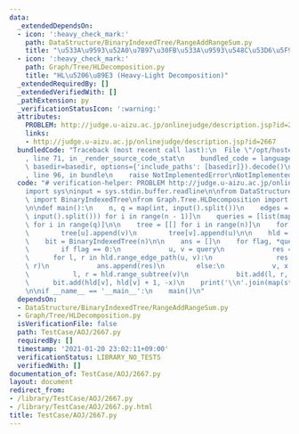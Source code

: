 ```yaml
---
data:
  _extendedDependsOn:
  - icon: ':heavy_check_mark:'
    path: DataStructure/BinaryIndexedTree/RangeAddRangeSum.py
    title: "\u533A\u9593\u52A0\u7B97\u30FB\u533A\u9593\u548C\u53D6\u5F97"
  - icon: ':heavy_check_mark:'
    path: Graph/Tree/HLDecomposition.py
    title: "HL\u5206\u89E3 (Heavy-Light Decomposition)"
  _extendedRequiredBy: []
  _extendedVerifiedWith: []
  _pathExtension: py
  _verificationStatusIcon: ':warning:'
  attributes:
    PROBLEM: http://judge.u-aizu.ac.jp/onlinejudge/description.jsp?id=2667
    links:
    - http://judge.u-aizu.ac.jp/onlinejudge/description.jsp?id=2667
  bundledCode: "Traceback (most recent call last):\n  File \"/opt/hostedtoolcache/Python/3.9.1/x64/lib/python3.9/site-packages/onlinejudge_verify/documentation/build.py\"\
    , line 71, in _render_source_code_stat\n    bundled_code = language.bundle(stat.path,\
    \ basedir=basedir, options={'include_paths': [basedir]}).decode()\n  File \"/opt/hostedtoolcache/Python/3.9.1/x64/lib/python3.9/site-packages/onlinejudge_verify/languages/python.py\"\
    , line 96, in bundle\n    raise NotImplementedError\nNotImplementedError\n"
  code: "# verification-helper: PROBLEM http://judge.u-aizu.ac.jp/onlinejudge/description.jsp?id=2667\n\
    import sys\ninput = sys.stdin.buffer.readline\n\nfrom DataStructure.BinaryIndexedTree.RangeAddRangeSum\
    \ import BinaryIndexedTree\nfrom Graph.Tree.HLDecomposition import HLDecomposition\n\
    \n\ndef main():\n    n, q = map(int, input().split())\n    edges = [list(map(int,\
    \ input().split())) for i in range(n - 1)]\n    queries = [list(map(int, input().split()))\
    \ for i in range(q)]\n\n    tree = [[] for i in range(n)]\n    for u, v in edges:\n\
    \        tree[u].append(v)\n        tree[v].append(u)\n\n    hld = HLDecomposition(tree)\n\
    \    bit = BinaryIndexedTree(n)\n\n    ans = []\n    for flag, *query in queries:\n\
    \        if flag == 0:\n            u, v = query\n            res = 0\n      \
    \      for l, r in hld.range_edge_path(u, v):\n                res += bit.sum(l,\
    \ r)\n            ans.append(res)\n        else:\n            v, x = query\n \
    \           l, r = hld.range_subtree(v)\n            bit.add(l, r, x)\n      \
    \      bit.add(hld[v], hld[v] + 1, -x)\n    print('\\n'.join(map(str, ans)))\n\
    \n\nif __name__ == '__main__':\n    main()\n"
  dependsOn:
  - DataStructure/BinaryIndexedTree/RangeAddRangeSum.py
  - Graph/Tree/HLDecomposition.py
  isVerificationFile: false
  path: TestCase/AOJ/2667.py
  requiredBy: []
  timestamp: '2021-01-20 23:02:11+09:00'
  verificationStatus: LIBRARY_NO_TESTS
  verifiedWith: []
documentation_of: TestCase/AOJ/2667.py
layout: document
redirect_from:
- /library/TestCase/AOJ/2667.py
- /library/TestCase/AOJ/2667.py.html
title: TestCase/AOJ/2667.py
---
```

